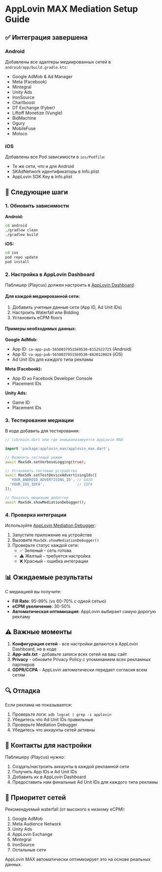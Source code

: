 # AppLovin MAX Mediation Setup Guide

## ✅ Интеграция завершена

### Android
Добавлены все адаптеры медиированных сетей в `android/app/build.gradle.kts`:
- Google AdMob & Ad Manager
- Meta (Facebook)
- Mintegral
- Unity Ads
- IronSource
- Chartboost
- DT Exchange (Fyber)
- Liftoff Monetize (Vungle)
- BidMachine
- Ogury
- MobileFuse
- Moloco

### iOS
Добавлены все Pod зависимости в `ios/Podfile`:
- Те же сети, что и для Android
- SKAdNetwork идентификаторы в Info.plist
- AppLovin SDK Key в Info.plist

## 🔧 Следующие шаги

### 1. Обновить зависимости

**Android:**
```bash
cd android
./gradlew clean
./gradlew build
```

**iOS:**
```bash
cd ios
pod repo update
pod install
```

### 2. Настройка в AppLovin Dashboard

Паблишер (Playcus) должен настроить в [AppLovin Dashboard](https://dash.applovin.com):

#### Для каждой медиированной сети:
1. Добавить учетные данные сети (App ID, Ad Unit IDs)
2. Настроить Waterfall или Bidding
3. Установить eCPM floors

#### Примеры необходимых данных:

**Google AdMob:**
- App ID: `ca-app-pub-5658037951569538~8152522725` (Android)
- App ID: `ca-app-pub-5658037951569538~8820120029` (iOS)
- Ad Unit IDs для каждого типа рекламы

**Meta (Facebook):**
- App ID из Facebook Developer Console
- Placement IDs

**Unity Ads:**
- Game ID
- Placement IDs

### 3. Тестирование медиации

В коде добавить для тестирования:
```dart
// lib/main.dart или где инициализируется AppLovin MAX

import 'package:applovin_max/applovin_max.dart';

// Включить тестовый режим
await MaxSdk.setVerboseLogging(true);

// Установить тестовые устройства
await MaxSdk.setTestDeviceAdvertisingIds([
  'YOUR_ANDROID_ADVERTISING_ID', // GAID
  'YOUR_IOS_IDFA',               // IDFA
]);

// Показать медиацию дебаггер
await MaxSdk.showMediationDebugger();
```

### 4. Проверка интеграции

Используйте [AppLovin Mediation Debugger](https://dash.applovin.com/documentation/mediation/flutter/testing-networks/mediation-debugger):

1. Запустите приложение на устройстве
2. Вызовите `MaxSdk.showMediationDebugger()`
3. Проверьте статус каждой сети:
   - ✅ Зеленый - сеть готова
   - ⚠️ Желтый - требуется настройка
   - ❌ Красный - ошибка интеграции

## 📊 Ожидаемые результаты

С медиацией вы получите:
- **Fill Rate**: 95-99% (vs 60-70% с одной сетью)
- **eCPM увеличение**: 30-50%
- **Автоматическая оптимизация**: AppLovin выбирает самую дорогую рекламу

## ⚠️ Важные моменты

1. **Конфигурация сетей** - все настройки делаются в AppLovin Dashboard, не в коде
2. **App-ads.txt** - добавьте записи всех сетей на ваш сайт
3. **Privacy** - обновите Privacy Policy с упоминанием всех рекламных партнеров
4. **GDPR/CCPA** - AppLovin автоматически передает согласия всем сетям

## 🔍 Отладка

Если реклама не показывается:
1. Проверьте логи: `adb logcat | grep -i applovin`
2. Убедитесь что Ad Unit IDs правильные
3. Проверьте Mediation Debugger
4. Убедитесь что аккаунты сетей активны

## 📱 Контакты для настройки

Паблишеру (Playcus) нужно:
1. Создать/настроить аккаунты в каждой рекламной сети
2. Получить App IDs и Ad Unit IDs
3. Добавить их в AppLovin Dashboard
4. Предоставить нам финальные Ad Unit IDs для каждого типа рекламы

## 🎯 Приоритет сетей

Рекомендуемый waterfall (от высокого к низкому eCPM):
1. Google AdMob
2. Meta Audience Network
3. Unity Ads
4. AppLovin Exchange
5. Mintegral
6. IronSource
7. Остальные сети

AppLovin MAX автоматически оптимизирует это на основе реальных данных.